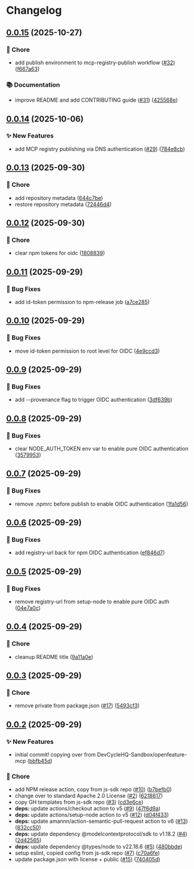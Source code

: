 # Changelog

## [0.0.15](https://github.com/open-feature/mcp/compare/v0.0.14...v0.0.15) (2025-10-27)


### 🧹 Chore

* add publish environment to mcp-registry-publish workflow ([#32](https://github.com/open-feature/mcp/issues/32)) ([f667a63](https://github.com/open-feature/mcp/commit/f667a633cbf87a7063b086e3fddff0e3f9c6a4f5))


### 📚 Documentation

* improve README and add CONTRIBUTING guide ([#31](https://github.com/open-feature/mcp/issues/31)) ([425568e](https://github.com/open-feature/mcp/commit/425568eb56efb2efde3f6b1f5c75d2a102e56e9c))

## [0.0.14](https://github.com/open-feature/mcp/compare/v0.0.13...v0.0.14) (2025-10-06)


### ✨ New Features

* add MCP registry publishing via DNS authentication ([#29](https://github.com/open-feature/mcp/issues/29)) ([784e8cb](https://github.com/open-feature/mcp/commit/784e8cb5254c7e47da385b853f813fe36a858c79))

## [0.0.13](https://github.com/open-feature/mcp/compare/v0.0.12...v0.0.13) (2025-09-30)


### 🧹 Chore

* add repository metadata ([644c7be](https://github.com/open-feature/mcp/commit/644c7be046a1a7b005a4f8bb80c5be9022046343))
* restore repository metadata ([72446d4](https://github.com/open-feature/mcp/commit/72446d4ba2936c40e4ea899ad1199679f998e91a))

## [0.0.12](https://github.com/open-feature/mcp/compare/v0.0.11...v0.0.12) (2025-09-30)


### 🧹 Chore

* clear npm tokens for oidc ([1808839](https://github.com/open-feature/mcp/commit/18088397d0b59bf64cb8fb68bf0bf85e33caf1b0))

## [0.0.11](https://github.com/open-feature/mcp/compare/v0.0.10...v0.0.11) (2025-09-29)


### 🐛 Bug Fixes

* add id-token permission to npm-release job ([a7ce285](https://github.com/open-feature/mcp/commit/a7ce285dc8d343af0ba0fac0109c166fb01a89f9))

## [0.0.10](https://github.com/open-feature/mcp/compare/v0.0.9...v0.0.10) (2025-09-29)


### 🐛 Bug Fixes

* move id-token permission to root level for OIDC ([4e9ccd3](https://github.com/open-feature/mcp/commit/4e9ccd390e1e3c40c8f183a893c6a8bcba0de93e))

## [0.0.9](https://github.com/open-feature/mcp/compare/v0.0.8...v0.0.9) (2025-09-29)


### 🐛 Bug Fixes

* add --provenance flag to trigger OIDC authentication ([3df639b](https://github.com/open-feature/mcp/commit/3df639bd81fb3271d928719038641bcf2b132a21))

## [0.0.8](https://github.com/open-feature/mcp/compare/v0.0.7...v0.0.8) (2025-09-29)


### 🐛 Bug Fixes

* clear NODE_AUTH_TOKEN env var to enable pure OIDC authentication ([3579953](https://github.com/open-feature/mcp/commit/35799539171cc9cd88d313823e14c2508d685a4e))

## [0.0.7](https://github.com/open-feature/mcp/compare/v0.0.6...v0.0.7) (2025-09-29)


### 🐛 Bug Fixes

* remove .npmrc before publish to enable OIDC authentication ([1fa1d56](https://github.com/open-feature/mcp/commit/1fa1d560aef70adfaf224eb73d15c5a69a72a199))

## [0.0.6](https://github.com/open-feature/mcp/compare/v0.0.5...v0.0.6) (2025-09-29)


### 🐛 Bug Fixes

* add registry-url back for npm OIDC authentication ([ef846d7](https://github.com/open-feature/mcp/commit/ef846d7be2973851e91761a31b1c12d7914e0545))

## [0.0.5](https://github.com/open-feature/mcp/compare/v0.0.4...v0.0.5) (2025-09-29)


### 🐛 Bug Fixes

* remove registry-url from setup-node to enable pure OIDC auth ([04e7a0c](https://github.com/open-feature/mcp/commit/04e7a0c186ce1c5d776d5e4e6ed8d44f1fd3b3eb))

## [0.0.4](https://github.com/open-feature/mcp/compare/v0.0.3...v0.0.4) (2025-09-29)


### 🧹 Chore

* cleanup README title ([9a11a0e](https://github.com/open-feature/mcp/commit/9a11a0e22cef58c9d08d18d4983818fb42a54dc3))

## [0.0.3](https://github.com/open-feature/mcp/compare/v0.0.2...v0.0.3) (2025-09-29)


### 🧹 Chore

* remove private from package.json ([#17](https://github.com/open-feature/mcp/issues/17)) ([5493cf3](https://github.com/open-feature/mcp/commit/5493cf3010e2e54198b5f14f4274883b32e94caf))

## [0.0.2](https://github.com/open-feature/mcp/compare/v0.0.1...v0.0.2) (2025-09-29)


### ✨ New Features

* initial commit! copying over from DevCycleHQ-Sandbox/openfeature-mcp ([bbfb45d](https://github.com/open-feature/mcp/commit/bbfb45d3d8ea000b1c2b7b1d79c9eb3f1a39d19f))


### 🧹 Chore

* add NPM release action, copy from js-sdk repo ([#10](https://github.com/open-feature/mcp/issues/10)) ([b7befb0](https://github.com/open-feature/mcp/commit/b7befb03cce6fa18c6621a4af62a639cdee2fc81))
* change over to standard Apache 2.0 License ([#2](https://github.com/open-feature/mcp/issues/2)) ([6218617](https://github.com/open-feature/mcp/commit/621861700d6f54a066922880578cee3acc571a66))
* copy GH templates from js-sdk repo ([#3](https://github.com/open-feature/mcp/issues/3)) ([cd3e6ce](https://github.com/open-feature/mcp/commit/cd3e6cef2db6c2cad3040bbb7dba237f6b105f8f))
* **deps:** update actions/checkout action to v5 ([#9](https://github.com/open-feature/mcp/issues/9)) ([47f6d9a](https://github.com/open-feature/mcp/commit/47f6d9aa1e24612de9755017295b4ff698cd00c0))
* **deps:** update actions/setup-node action to v5 ([#12](https://github.com/open-feature/mcp/issues/12)) ([d04f433](https://github.com/open-feature/mcp/commit/d04f433567c1818f35d890ec1f75c679774f7fff))
* **deps:** update amannn/action-semantic-pull-request action to v6 ([#13](https://github.com/open-feature/mcp/issues/13)) ([832cc50](https://github.com/open-feature/mcp/commit/832cc50ef523df5d28e33e0a00353366cf7fdb35))
* **deps:** update dependency @modelcontextprotocol/sdk to v1.18.2 ([#4](https://github.com/open-feature/mcp/issues/4)) ([2d42565](https://github.com/open-feature/mcp/commit/2d42565190ee8998288acf0783216ab26037bd96))
* **deps:** update dependency @types/node to v22.18.6 ([#5](https://github.com/open-feature/mcp/issues/5)) ([480bbde](https://github.com/open-feature/mcp/commit/480bbdeb8dd87d48228ba79efeabb94ac480c48e))
* setup eslint, copied config from js-sdk repo ([#7](https://github.com/open-feature/mcp/issues/7)) ([c70a6fe](https://github.com/open-feature/mcp/commit/c70a6fe6c6c8ca466a993e8e44133804f57815c0))
* update package.json with license + public ([#15](https://github.com/open-feature/mcp/issues/15)) ([740405d](https://github.com/open-feature/mcp/commit/740405dfca0e468fc38b37fa776c213772f573df))
